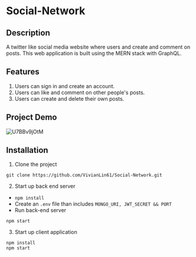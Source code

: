 # Social-Network

## Description

A twitter like social media website where users and create and comment on posts. This web application is built using the MERN stack with GraphQL.

## Features

1. Users can sign in and create an account.
2. Users can like and comment on other people's posts.
3. Users can create and delete their own posts.

## Project Demo

![U7BBv9jOtM](https://user-images.githubusercontent.com/33815743/124297165-c712b980-db28-11eb-95f6-ca42a5061652.gif)


## Installation

1. Clone the project

```
git clone https://github.com/VivianLin61/Social-Network.git
```

2. Start up back end server

- `npm install`
- Create an `.env` file than includes `MONGO_URI, JWT_SECRET && PORT`
- Run back-end server

```
npm start
```

3. Start up client application

```cd client
npm install
npm start
```
